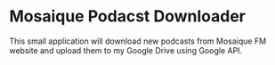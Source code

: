 Mosaique Podacst Downloader
===========

This small application will download new podcasts from Mosaique FM website and upload them to my Google Drive using Google API.